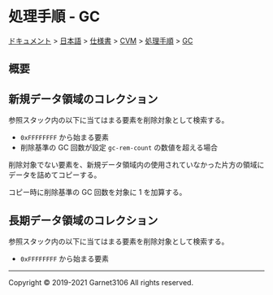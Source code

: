 # 処理手順 - GC

[ドキュメント](../../../../../index.md) > [日本語](../../../../index.md) > [仕様書](../../../index.md) > [CVM](../../index.md) > [処理手順](../index.md) > [GC](./index.md)

## 概要

## 新規データ領域のコレクション

参照スタック内の以下に当てはまる要素を削除対象として検索する。

- `0xFFFFFFFF` から始まる要素
- 削除基準の GC 回数が設定 `gc-rem-count` の数値を超える場合

削除対象でない要素を、新規データ領域内の使用されていなかった片方の領域にデータを詰めてコピーする。

コピー時に削除基準の GC 回数を対象に 1 を加算する。

## 長期データ領域のコレクション

参照スタック内の以下に当てはまる要素を削除対象として検索する。

- `0xFFFFFFFF` から始まる要素

---

Copyright © 2019-2021 Garnet3106 All rights reserved.
